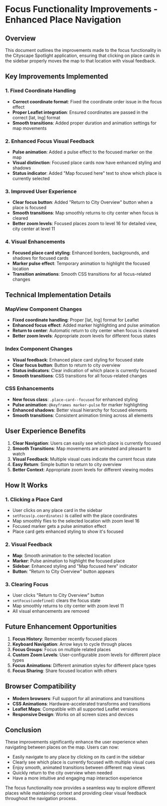 # Focus Functionality Improvements - Enhanced Place Navigation

## Overview

This document outlines the improvements made to the focus functionality in the Cityscape Spotlight application, ensuring that clicking on place cards in the sidebar properly moves the map to that location with visual feedback.

## Key Improvements Implemented

### 1. Fixed Coordinate Handling

- **Correct coordinate format**: Fixed the coordinate order issue in the focus effect
- **Proper Leaflet integration**: Ensured coordinates are passed in the correct [lat, lng] format
- **Smooth transitions**: Added proper duration and animation settings for map movements

### 2. Enhanced Focus Visual Feedback

- **Pulse animation**: Added a pulse effect to the focused marker on the map
- **Visual distinction**: Focused place cards now have enhanced styling and shadows
- **Status indicator**: Added "Map focused here" text to show which place is currently selected

### 3. Improved User Experience

- **Clear focus button**: Added "Return to City Overview" button when a place is focused
- **Smooth transitions**: Map smoothly returns to city center when focus is cleared
- **Better zoom levels**: Focused places zoom to level 16 for detailed view, city center at level 11

### 4. Visual Enhancements

- **Focused place card styling**: Enhanced borders, backgrounds, and shadows for focused cards
- **Marker pulse effect**: Temporary animation to highlight the focused location
- **Transition animations**: Smooth CSS transitions for all focus-related changes

## Technical Implementation Details

### MapView Component Changes

- **Fixed coordinate handling**: Proper [lat, lng] format for Leaflet
- **Enhanced focus effect**: Added marker highlighting and pulse animation
- **Return to center**: Automatic return to city center when focus is cleared
- **Better zoom levels**: Appropriate zoom levels for different focus states

### Index Component Changes

- **Visual feedback**: Enhanced place card styling for focused state
- **Clear focus button**: Button to return to city overview
- **Status indicators**: Clear indication of which place is currently focused
- **Smooth transitions**: CSS transitions for all focus-related changes

### CSS Enhancements

- **New focus class**: `.place-card--focused` for enhanced styling
- **Pulse animation**: `@keyframes marker-pulse` for marker highlighting
- **Enhanced shadows**: Better visual hierarchy for focused elements
- **Smooth transitions**: Consistent animation timing across all elements

## User Experience Benefits

1. **Clear Navigation**: Users can easily see which place is currently focused
2. **Smooth Transitions**: Map movements are animated and pleasant to watch
3. **Visual Feedback**: Multiple visual cues indicate the current focus state
4. **Easy Return**: Simple button to return to city overview
5. **Better Context**: Appropriate zoom levels for different viewing modes

## How It Works

### 1. Clicking a Place Card

- User clicks on any place card in the sidebar
- `setFocus(p.coordinates)` is called with the place coordinates
- Map smoothly flies to the selected location with zoom level 16
- Focused marker gets a pulse animation effect
- Place card gets enhanced styling to show it's focused

### 2. Visual Feedback

- **Map**: Smooth animation to the selected location
- **Marker**: Pulse animation to highlight the focused place
- **Sidebar**: Enhanced styling and "Map focused here" indicator
- **Button**: "Return to City Overview" button appears

### 3. Clearing Focus

- User clicks "Return to City Overview" button
- `setFocus(undefined)` clears the focus state
- Map smoothly returns to city center with zoom level 11
- All visual enhancements are removed

## Future Enhancement Opportunities

1. **Focus History**: Remember recently focused places
2. **Keyboard Navigation**: Arrow keys to cycle through places
3. **Focus Groups**: Focus on multiple related places
4. **Custom Zoom Levels**: User-configurable zoom levels for different place types
5. **Focus Animations**: Different animation styles for different place types
6. **Focus Sharing**: Share focused location with others

## Browser Compatibility

- **Modern browsers**: Full support for all animations and transitions
- **CSS Animations**: Hardware-accelerated transforms and transitions
- **Leaflet Maps**: Compatible with all supported Leaflet versions
- **Responsive Design**: Works on all screen sizes and devices

## Conclusion

These improvements significantly enhance the user experience when navigating between places on the map. Users can now:

- Easily navigate to any place by clicking on its card in the sidebar
- Clearly see which place is currently focused with multiple visual cues
- Enjoy smooth, animated transitions between different map views
- Quickly return to the city overview when needed
- Have a more intuitive and engaging map interaction experience

The focus functionality now provides a seamless way to explore different places while maintaining context and providing clear visual feedback throughout the navigation process.
